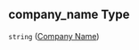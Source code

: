 ## company_name Type

`string` ([Company Name](iea43\_anemometer_calibration-properties-calibration-lab-properties-company-name.md))
